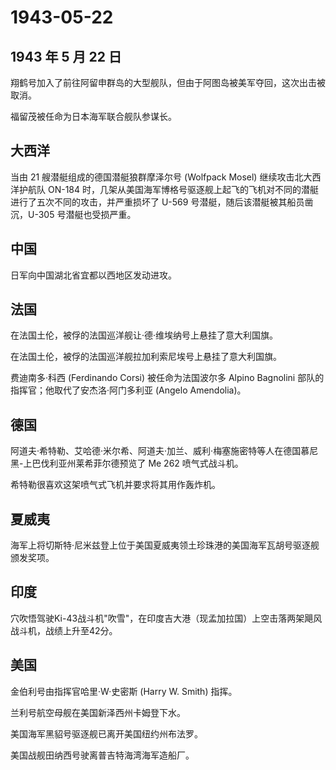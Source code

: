 # 1943-05-22

## 1943 年 5 月 22 日

翔鹤号加入了前往阿留申群岛的大型舰队，但由于阿图岛被美军夺回，这次出击被取消。

福留茂被任命为日本海军联合舰队参谋长。

## 大西洋

当由 21 艘潜艇组成的德国潜艇狼群摩泽尔号 (Wolfpack Mosel)
继续攻击北大西洋护航队 ON-184
时，几架从美国海军博格号驱逐舰上起飞的飞机对不同的潜艇进行了五次不同的攻击，并严重损坏了
U-569 号潜艇，随后该潜艇被其船员凿沉，U-305 号潜艇也受损严重。

## 中国

日军向中国湖北省宜都以西地区发动进攻。

## 法国

在法国土伦，被俘的法国巡洋舰让·德·维埃纳号上悬挂了意大利国旗。

在法国土伦，被俘的法国巡洋舰拉加利索尼埃号上悬挂了意大利国旗。

费迪南多·科西 (Ferdinando Corsi) 被任命为法国波尔多 Alpino Bagnolini
部队的指挥官；他取代了安杰洛·阿门多利亚 (Angelo Amendolia)。

## 德国

阿道夫·希特勒、艾哈德·米尔希、阿道夫·加兰、威利·梅塞施密特等人在德国慕尼黑-上巴伐利亚州莱希菲尔德预览了
Me 262 喷气式战斗机。

希特勒很喜欢这架喷气式飞机并要求将其用作轰炸机。

## 夏威夷

海军上将切斯特·尼米兹登上位于美国夏威夷领土珍珠港的美国海军瓦胡号驱逐舰颁发奖项。

## 印度

穴吹悟驾驶Ki-43战斗机"吹雪"，在印度吉大港（现孟加拉国）上空击落两架飓风战斗机，战绩上升至42分。

## 美国

金伯利号由指挥官哈里·W·史密斯 (Harry W. Smith) 指挥。

兰利号航空母舰在美国新泽西州卡姆登下水。

美国海军黑貂号驱逐舰已离开美国纽约州布法罗。

美国战舰田纳西号驶离普吉特海湾海军造船厂。

